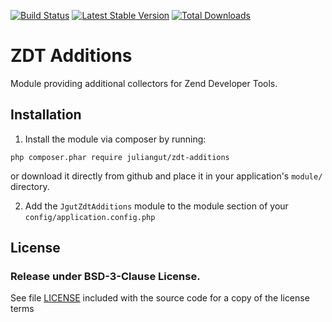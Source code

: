 [![Build Status](https://travis-ci.org/juliangut/zdt-additions.svg?branch=master)](https://travis-ci.org/juliangut/zdt-additions)
[![Latest Stable Version](https://poser.pugx.org/juliangut/zdt-additions/v/stable.svg)](https://packagist.org/packages/juliangut/zdt-additions)
[![Total Downloads](https://poser.pugx.org/juliangut/zdt-additions/downloads.svg)](https://packagist.org/packages/juliangut/zdt-additions)

# ZDT Additions

Module providing additional collectors for Zend Developer Tools.

## Installation

1. Install the module via composer by running:

```
php composer.phar require juliangut/zdt-additions
```

or download it directly from github and place it in your application's `module/` directory.

2. Add the `JgutZdtAdditions` module to the module section of your `config/application.config.php`

## License

### Release under BSD-3-Clause License.

See file [LICENSE](https://github.com/juliangut/zdt-additions/blob/master/LICENSE) included with the source code for a copy of the license terms
